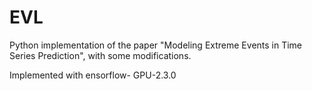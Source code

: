 # EVL
Python implementation of the paper "Modeling Extreme Events in Time Series Prediction", with some modifications.

Implemented with ensorflow-
GPU-2.3.0 
